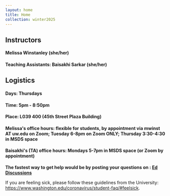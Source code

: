 ```yaml
---
layout: home
title: Home
collection: winter2025
---
```


## Instructors

#### Melissa Winstanley (she/her)
#### Teaching Assistants: Baisakhi Sarkar (she/her)

## Logistics
#### Days: Thursdays
#### Time: 5pm - 8:50pm
#### Place: L039 400 (45th Street Plaza Building)

#### Melissa's office hours: flexible for students, by appointment via mwinst AT uw.edu on Zoom; Tuesday 6-8pm on Zoom ONLY; Thursday 3:30-4:30 in MSDS space
#### Baisakhi's (TA) office hours: Mondays 5-7pm in MSDS space (or Zoom by appointment)

**The fastest way to get help would be by posting your questions on : [Ed Discussions](https://edstem.org/us/courses/69417)**

If you are feeling sick, please follow these guidelines from the University: <https://www.washington.edu/coronavirus/student-faq/#feelsick>.
